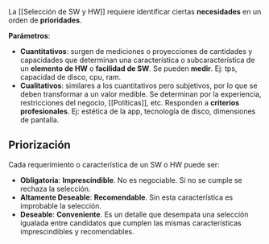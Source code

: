 La [[Selección de SW y HW]] requiere identificar ciertas **necesidades** en un orden de **prioridades**.

**Parámetros**:
- **Cuantitativos**: surgen de mediciones o proyecciones de cantidades y capacidades que determinan una característica o subcaracterística de un **elemento de HW** o **facilidad de SW**. Se pueden **medir**. Ej: tps, capacidad de disco, cpu, ram.
- **Cualitativos**: similares a los cuantitativos pero subjetivos, por lo que se deben transformar a un valor medible. Se determinan por la experiencia, restricciones del negocio, [[Políticas]], etc. Responden a **criterios profesionales**. Ej: estética de la app, tecnología de disco, dimensiones de pantalla.

## Priorización

Cada requerimiento o característica de un SW o HW puede ser:
- **Obligatoria**: **Imprescindible**. No es negociable. Si no se cumple se rechaza la selección.
- **Altamente Deseable**: **Recomendable**. Sin esta característica es improbable la selección.
- **Deseable**: **Conveniente**. Es un detalle que desempata una selección igualada entre candidatos que cumplen las mismas características imprescindibles y recomendables.


